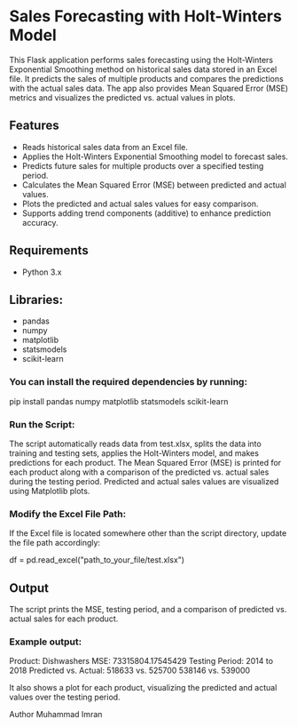 # Sales Forecasting with Holt-Winters Model
This Flask application performs sales forecasting using the Holt-Winters Exponential Smoothing method on historical sales data stored in an Excel file. It predicts the sales of multiple products and compares the predictions with the actual sales data. The app also provides Mean Squared Error (MSE) metrics and visualizes the predicted vs. actual values in plots.

## Features
- Reads historical sales data from an Excel file.
- Applies the Holt-Winters Exponential Smoothing model to forecast sales.
- Predicts future sales for multiple products over a specified testing period.
- Calculates the Mean Squared Error (MSE) between predicted and actual values.
- Plots the predicted and actual sales values for easy comparison.
- Supports adding trend components (additive) to enhance prediction accuracy.

## Requirements
- Python 3.x

## Libraries:
- pandas
- numpy
- matplotlib
- statsmodels
- scikit-learn

### You can install the required dependencies by running:

pip install pandas numpy matplotlib statsmodels scikit-learn

### Run the Script:
The script automatically reads data from test.xlsx, splits the data into training and testing sets, applies the Holt-Winters model, and makes predictions for each product.
The Mean Squared Error (MSE) is printed for each product along with a comparison of the predicted vs. actual sales during the testing period.
Predicted and actual sales values are visualized using Matplotlib plots.

### Modify the Excel File Path:

If the Excel file is located somewhere other than the script directory, update the file path accordingly:

df = pd.read_excel("path_to_your_file/test.xlsx")


## Output
The script prints the MSE, testing period, and a comparison of predicted vs. actual sales for each product.

### Example output:
Product: Dishwashers
MSE: 73315804.17545429
Testing Period: 2014 to 2018
Predicted vs. Actual:
518633 vs. 525700
538146 vs. 539000

It also shows a plot for each product, visualizing the predicted and actual values over the testing period.

Author Muhammad Imran
